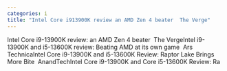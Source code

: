 ```yaml
---
categories: i
title: "Intel Core i913900K review an AMD Zen 4 beater  The Verge"
---
```

Intel Core i9-13900K review: an AMD Zen 4 beater&nbsp;&nbsp;The VergeIntel i9-13900K and i5-13600K review: Beating AMD at its own game&nbsp;&nbsp;Ars TechnicaIntel Core i9-13900K and i5-13600K Review: Raptor Lake Brings More Bite&nbsp;&nbsp;AnandTechIntel Core i9-13900K and Core i5-13600K Review: Ra
